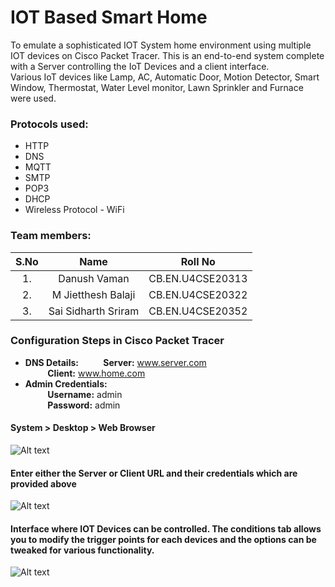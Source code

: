 
# IOT Based Smart Home
To emulate a sophisticated IOT System home environment using multiple IOT devices on Cisco Packet Tracer. 
This is an end-to-end system complete with a Server controlling the IoT Devices and a client interface.   
Various IoT devices like Lamp, AC, Automatic Door, Motion Detector, Smart Window, Thermostat, Water Level monitor, Lawn Sprinkler and Furnace were used.  

### Protocols used:  
* HTTP
* DNS
* MQTT
* SMTP
* POP3
* DHCP
* Wireless Protocol - WiFi

### Team members:
| S.No      | Name | Roll No     |
| :---:        |    :----:   |          :---: |
| 1.   | Danush Vaman        | CB.EN.U4CSE20313      |
| 2.      | M Jietthesh Balaji       | CB.EN.U4CSE20322   |
| 3.      | Sai Sidharth Sriram       | CB.EN.U4CSE20352   |


### Configuration Steps in Cisco Packet Tracer
* **DNS Details:**
&nbsp;&nbsp;&nbsp;&nbsp;&nbsp;&nbsp;&nbsp;&nbsp;&nbsp;**Server:** www.server.com  
&nbsp;&nbsp;&nbsp;&nbsp;&nbsp;&nbsp;&nbsp;&nbsp;&nbsp;**Client:** www.home.com
* **Admin Credentials:**  
&nbsp;&nbsp;&nbsp;&nbsp;&nbsp;&nbsp;&nbsp;&nbsp;&nbsp;**Username:** admin  
&nbsp;&nbsp;&nbsp;&nbsp;&nbsp;&nbsp;&nbsp;&nbsp;&nbsp;**Password:** admin  

#### System > Desktop > Web Browser
![Alt text](https://www.linkpicture.com/q/img-1.jfif "Image 1")  
  
#### Enter either the Server or Client URL and their credentials which are provided above
![Alt text](https://www.linkpicture.com/q/img-2.jfif "Image 2")  
  
#### Interface where IOT Devices can be controlled. The conditions tab allows you to modify the trigger points for each devices and the options can be tweaked for various functionality.
![Alt text](https://www.linkpicture.com/q/img-3.jfif "Image 3")
